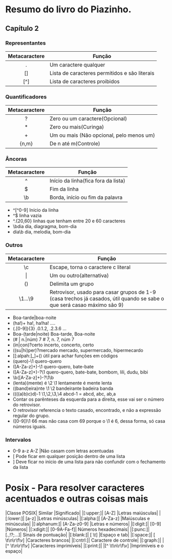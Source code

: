 # Resumo do livro do Piazinho.
## Capítulo 2

### Representantes

| Metacaractere | Função| 
|:-----:|-----|
| .   | Um caractere qualquer| 
| []  | Lista de caracteres permitidos e são literais|  
|  [^]| Lista de caracteres proibidos |

### Quantificadores

| Metacaractere |	Função |
|:----:|----|	
|?    | Zero ou um caractere(Opcional)|
|*	|Zero ou mais(Curinga)|
|+|	Um ou mais (Não opcional, pelo menos um)|
|{n,m}	|De n até m(Controle)|

### Âncoras

|Metacaractere	| Função|
|:----:|-----|
|^|	Início da linha(fica fora da lista)|
|$|	Fim da linha |
|\b|	Borda, início ou fim da palavra|

* ^[^0-9]		Início da linha	
* ^$ 		linha vazia
* ^.{20,60}	linhas que tenham entre 20 e 60 caracteres
* \bdia		dia, diagragma, bom-dia
* dia\b		dia, melodia, bom-dia

### Outros

|Metacaractere|	Função|
|:---:|---|
|\c|	Escape, torna o caractere c literal|
|	\| |Um ou outro(alternativa)|
|()|	Delimita um grupo|
|\1...\9|	Retrovisor, usado para casar grupos de 1-9 (casa trechos já casados, útil quando se sabe o que será casao máximo são 9)|

* Boa-tarde|boa-noite
* (ha!)+				ha!, ha!ha! ....
* (\.[0-9]){3}			.0.1.2, .2.3.6 ...
* Boa-(tarde|noite)		Boa-tarde, Boa-noite
* (# | n\.|núm) 7			# 7, n. 7, núm 7
* (in|con)?certo			incerto, concerto, certo
* ((su|hi)per)?mercado		mercado, supermercado, hipermecardo
* [[:alpah:]_]+\(\)			útil para achar funções em códigos
* (quero)-\1			quero-quero
* ([A-Za-z]+)-\1			quero-quero, bate-bate
* ([A-Za-z]+)-?\1			quero-quero, bate-bate, bombom, lili, dudu, bibi 
* \b([A-Za-z]+)-?\1\b
* (lenta)(mente) é \2 \1		lentamente é mente lenta
* ((band)eira)nte \1 \2		bandeirante badeira banda
* ((((a)b)c)d)-1 \1,\2,\3,\4	abcd-1 = abcd, abc, ab,a
* Contar os parênteses da esquerda para a direita, esse vai ser o número do retrovisor.
* O retrovisor referencia o texto casado, encontrado, e não a expressão regular do grupo.
* ([0-9])\1	66 mas não casa com 69 porque o \1 é 6, dessa forma, só casa números iguais.

### Intervalos

* 0-9	a-z	A-Z	|Não casam com letras acentuadas
* \[ 	Pode ficar em qualquer posição dentro de uma lista
* \]	Deve ficar no início de uma lista para não confundir com o fechamento da lista

# Posix - Para resolver caracteres acentuados e outras coisas mais

|Classe POSIX|	Similar	|Significado|
|[:upper:]|	[A-Z]	|Letras maiúsculas|
|[:lower:]|	[a-z]	|Letras minúsculas|
|[:alpha:]|	[A-Za-z]	|Maiúsculas e minúsculas|
|[:alphanum:]|	[A-Za-z0-9]	|Letras e números|
|[:digit:]|	[0-9]	|Números|
|[:xdigit:]|	[0-9A-Fa-f]|	Números hexadecimais|
|[:punc:]|	[.,!?;...]|	Sinais de pontuação|
|[:blank:]|	[ \t]	|Espaço e tab|
|[:space:]|	[ \t\n\r\f\v]	|Caracteres brancos|
|[:cntrl:]|		Caractere de controle|
|[:graph:]|	|[^ \t\n\r\f\v]	|Caracteres imprimíveis|
|[:print:]|	|[^ \t\n\r\f\v]	|Imprimíveis e o espaço|

